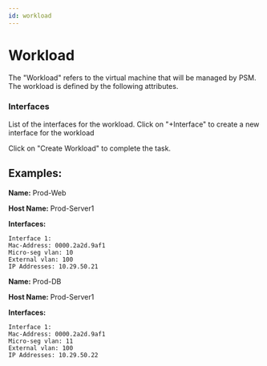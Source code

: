 ```yaml
---
id: workload
---
```


# Workload
The "Workload" refers to the virtual machine that will be managed by PSM.  The workload is defined by the following attributes.

<load-table group:workload obj:ApiObjectMeta
            include:name >
<load-table group:workload obj:WorkloadWorkloadSpec
            include:host-name omitHeader: true >
				
### Interfaces 
List of the interfaces for the workload. Click on "+Interface" to create a new interface for the workload
<load-table group:workload obj:WorkloadWorkloadIntfSpec
            >

Click on "Create Workload" to complete the task.

## Examples:

**Name:**  Prod-Web

**Host Name:** Prod-Server1

**Interfaces:**

	Interface 1:
	Mac-Address: 0000.2a2d.9af1
	Micro-seg vlan: 10
	External vlan: 100
	IP Addresses: 10.29.50.21

**Name:**  Prod-DB

**Host Name:** Prod-Server1

**Interfaces:**

	Interface 1:
	Mac-Address: 0000.2a2d.9af1
	Micro-seg vlan: 11
	External vlan: 100
	IP Addresses: 10.29.50.22